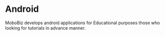 # Android
MoboBiz develops android applications for Educational purposes those who looking for tutorials in advance manner.
